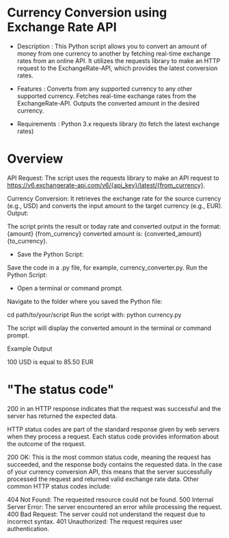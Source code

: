 # Currency Conversion using Exchange Rate API 

* Description :
This Python script allows you to convert an amount of money from one currency to another by fetching real-time exchange rates from an online API. It utilizes the requests library to make an HTTP request to the ExchangeRate-API, which provides the latest conversion rates.

* Features :
Converts from any supported currency to any other supported currency.
Fetches real-time exchange rates from the ExchangeRate-API.
Outputs the converted amount in the desired currency.

* Requirements :
Python 3.x
requests library (to fetch the latest exchange rates)

 
 # Overview
 
API Request:
The script uses the requests library to make an API request to https://v6.exchangerate-api.com/v6/{api_key}/latest/{from_currency}.

Currency Conversion:
It retrieves the exchange rate for the source currency (e.g., USD) and converts the input amount to the target currency (e.g., EUR).
Output:

The script prints the result or today rate and converted output in the format: {amount} {from_currency} converted amount is:  {converted_amount} {to_currency}.


* Save the Python Script:

Save the code in a .py file, for example, currency_converter.py.
Run the Python Script:

* Open a terminal or command prompt.

Navigate to the folder where you saved the Python file:

cd path/to/your/script
Run the script with:
python currency.py

The script will display the converted amount in the terminal or command prompt.

Example Output

100 USD is equal to 85.50 EUR 

# "The status code" 
200 in an HTTP response indicates that the request was successful and the server has returned the expected data.

HTTP status codes are part of the standard response given by web servers when they process a request. Each status code provides information about the outcome of the request.

200 OK: This is the most common status code, meaning the request has succeeded, and the response body contains the requested data. In the case of your currency conversion API, this means that the server successfully processed the request and returned valid exchange rate data.
Other common HTTP status codes include:

404 Not Found: The requested resource could not be found.
500 Internal Server Error: The server encountered an error while processing the request.
400 Bad Request: The server could not understand the request due to incorrect syntax.
401 Unauthorized: The request requires user authentication.
